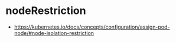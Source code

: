 # nodeRestriction

- https://kubernetes.io/docs/concepts/configuration/assign-pod-node/#node-isolation-restriction

